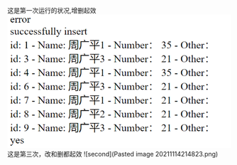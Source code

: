 这是第一次运行的状况,增删起效
![first](https://github.com/Kierinter/homework/blob/main/%E7%AC%AC%E4%BA%94%E6%AC%A1%E4%BD%9C%E4%B8%9A/Pasted%20image%2020211114214823.png)
这是第三次，改和删都起效
![second](Pasted image 20211114214823.png)
